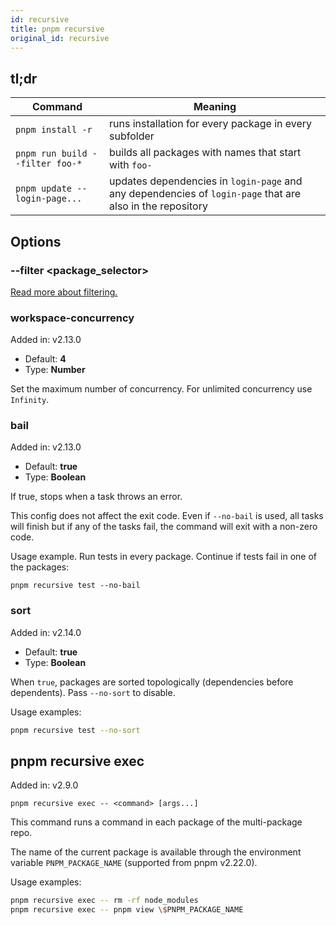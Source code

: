 ```yaml
---
id: recursive
title: pnpm recursive
original_id: recursive
---
```


## tl;dr

| Command                         | Meaning                                                                                                   |
| ------------------------------- | --------------------------------------------------------------------------------------------------------- |
| `pnpm install -r`               | runs installation for every package in every subfolder                                                    |
| `pnpm run build --filter foo-*` | builds all packages with names that start with `foo-`                                                     |
| `pnpm update -- login-page...`  | updates dependencies in `login-page` and any dependencies of `login-page` that are also in the repository |

## Options

### --filter \<package_selector>

[Read more about filtering.](../filtering.md)

### workspace-concurrency

Added in: v2.13.0

- Default: **4**
- Type: **Number**

Set the maximum number of concurrency. For unlimited concurrency use `Infinity`.

### bail

Added in: v2.13.0

- Default: **true**
- Type: **Boolean**

If true, stops when a task throws an error.

This config does not affect the exit code.
Even if `--no-bail` is used, all tasks will finish but if any of the tasks fail, the
command will exit with a non-zero code.

Usage example. Run tests in every package. Continue if tests fail in one of the packages:

```
pnpm recursive test --no-bail
```

### sort

Added in: v2.14.0

- Default: **true**
- Type: **Boolean**

When `true`, packages are sorted topologically (dependencies before dependents). Pass `--no-sort` to disable.

Usage examples:

```sh
pnpm recursive test --no-sort
```

## pnpm recursive exec

Added in: v2.9.0

```test
pnpm recursive exec -- <command> [args...]
```

This command runs a command in each package of the multi-package repo.

The name of the current package is available through the environment variable `PNPM_PACKAGE_NAME` (supported from pnpm v2.22.0).

Usage examples:

```sh
pnpm recursive exec -- rm -rf node_modules
pnpm recursive exec -- pnpm view \$PNPM_PACKAGE_NAME
```
